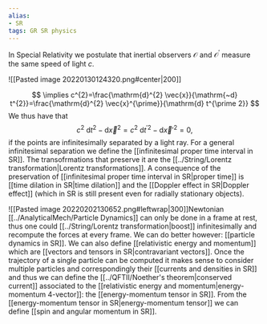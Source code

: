 ```yaml
---
alias:
- SR
tags: GR SR physics
---
```


In Special Relativity we postulate that inertial observers $\mathcal{O}$ and $\mathcal{O}^{\prime}$ measure the same speed of light $c$.

![[Pasted image 20220130124320.png#center|200]]

$$
\implies c^{2}=\frac{\mathrm{d}^{2} \vec{x}}{\mathrm{~d} t^{2}}=\frac{\mathrm{d}^{2} \vec{x}^{\prime}}{\mathrm{d} t^{\prime 2}}
$$
We thus have that
$$
c^{2} \mathrm{~d} t^{2}-\mathrm{d} \vec{x}^{2}=c^{2} \mathrm{~d} t^{\prime 2}-\mathrm{d} \vec{x}'^{2}=0,
$$
if the points are infinitesimally separated by a light ray. For a general infinitesimal separation we define the [[infinitesimal proper time interval in SR]]. The transofrmations that preserve it are the [[../String/Lorentz transformation|Lorentz transformations]]. A consequence of the preservation of [[infinitesimal proper time interval in SR|proper time]] is [[time dilation in SR|time dilation]] and the [[Doppler effect in SR|Doppler effect]] (which in SR is still present even for radially stationary objects). 


![[Pasted image 20220202130652.png#leftwrap|300]]Newtonian [[../AnalyticalMech/Particle Dynamics]] can only be done in a frame at rest, thus one could [[../String/Lorentz transformation|boost]] infinitesimally and recompute the forces at every frame. We can do better however: [[particle dynamics in SR]]. We can also define [[relativistic energy and momentum]] which are [[vectors and tensors in SR|contravariant vectors]]. Once the trajectory of a single particle can be computed it makes sense to consider multiple particles and correspondingly their [[currents and densities in SR]] and thus we can define the [[../QFTII/Noether's theorem|conserved current]] associated to the [[relativistic energy and momentum|energy-momentum 4-vector]]: the [[energy-momentum tensor in SR]]. From the  [[energy-momentum tensor in SR|energy-momentum tensor]] we can define [[spin and angular momentum in SR]].